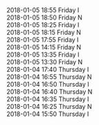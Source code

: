 2018-01-05 18:55 Friday  I  
2018-01-05 18:50 Friday  N  
2018-01-05 18:25 Friday  I  
2018-01-05 18:15 Friday  N  
2018-01-05 17:55 Friday  I  
2018-01-05 14:15 Friday  N  
2018-01-05 13:35 Friday  I  
2018-01-05 13:30 Friday  N  
2018-01-04 17:40 Thursday  I  
2018-01-04 16:55 Thursday  N  
2018-01-04 16:50 Thursday  I  
2018-01-04 16:40 Thursday  N  
2018-01-04 16:35 Thursday  I  
2018-01-04 16:25 Thursday  N  
2018-01-04 15:50 Thursday  I  
